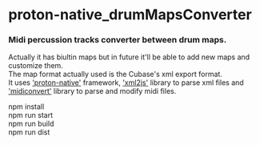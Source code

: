 # proton-native_drumMapsConverter

### Midi percussion tracks converter between drum maps.

<p>
Actually it has biultin maps but in future it'll be able to add new maps and customize them.<br />
The map format actually used is the Cubase's xml export format.<br />
It uses <a href="https://github.com/kusti8/proton-native" target="_blank">'proton-native'</a> framework, <a href="https://github.com/Leonidas-from-XIV/node-xml2js" target="_blank">'xml2js'</a> library to parse xml files and <a href="https://github.com/Tonejs/MidiConvert" target="_blank">'midiconvert'</a> library to parse and modify midi files.
</p>

<p>
npm install<br />
npm run start<br />
npm run build<br />
npm run dist<br />
</p>
